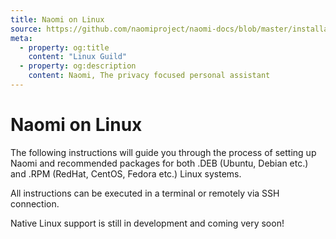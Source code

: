 ```yaml
---
title: Naomi on Linux
source: https://github.com/naomiproject/naomi-docs/blob/master/installation/linux.md
meta:
  - property: og:title
    content: "Linux Guild"
  - property: og:description
    content: Naomi, The privacy focused personal assistant
---
```


# Naomi on Linux

The following instructions will guide you through the process of setting up Naomi and recommended packages for both .DEB (Ubuntu, Debian etc.) and .RPM (RedHat, CentOS, Fedora etc.) Linux systems.

All instructions can be executed in a terminal or remotely via SSH connection.

Native Linux support is still in development and coming very soon!

<DocPreviousVersions/>
<EditPageLink/>
